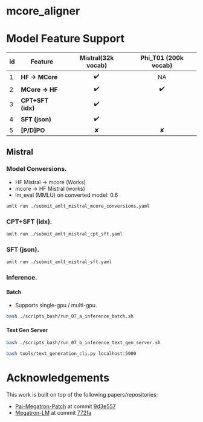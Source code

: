 # mcore_aligner

# Model Feature Support

| id | Feature             | Mistral(32k vocab) | Phi_T01 (200k vocab) |
|----|-----------------|:-------:|:-------:|
| 1  | **HF → MCore**      | ✔️      | NA      |
| 2  | **MCore → HF**      | ✔️      | ✔️      |
| 3  | **CPT+SFT (idx)**   | ✔️      |         |
| 4  | **SFT (json)**      | ✔️      |         |
| 5  | **[P/D]PO**         | ✘       | ✘       |



## Mistral

### Model Conversions.

- HF Mistral -> mcore (Works)
- mcore -> HF Mistral (works)
- lm_eval (MMLU) on converted model: 0.6

 
```bash
amlt run ./submit_amlt_mistral_mcore_conversions.yaml
```

### CPT+SFT (idx).

```bash
amlt run ./submit_amlt_mistral_cpt_sft.yaml
```

### SFT (json).

```bash
amlt run ./submit_amlt_mistral_sft.yaml
```

### Inference.

#### Batch

- Supports single-gpu / multi-gpu.

```bash
bash ./scripts_bash/run_07_a_inference_batch.sh
```

#### Text Gen Server

```bash
bash ./scripts_bash/run_07_b_inference_text_gen_server.sh
```

```bash
bash tools/text_generation_cli.py localhost:5000
```

# Acknowledgements
This work is built on top of the following papers/repositories:
- [Pai-Megatron-Patch](https://github.com/alibaba/Pai-Megatron-Patch) at commit [9d3e557](https://github.com/alibaba/Pai-Megatron-Patch/commit/9d3e557b4d5f386a456a49da23aa47af737baaf3)
- [Megatron-LM](https://github.com/NVIDIA/Megatron-LM) at commit [772fa](https://github.com/NVIDIA/Megatron-LM/commit/772faca1f8d5030621b738cbd8e8bb2d8d28f6e6)

